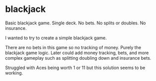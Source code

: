 # blackjack
Basic blackjack game. Single deck. No bets. No splits or doubles. No insurance.

I wanted to try to create a simple blackjack game.

There are no bets in this game so no tracking of money. Purely the blackjack game logic.
Later could add money tracking, bets, and more complex gameplay such as splitting
doubling down and insurance bets.

Struggled with Aces being worth 1 or 11 but this solution seems to be working. 

